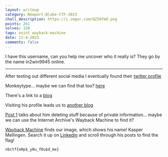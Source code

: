 ```yaml
---
layout: writeup
category: Newport-Blake-CTF-2023
chall_description: https://i.imgur.com/QZ50fmO.png
points: 261
solves: 150
tags: osint wayback-machine
date: 12-4-2023
comments: false
---
```


I have this username, can you help me uncover who it really is? They go by the name in2win9945 online.  

---

After testing out different social media I eventually found their [twitter profile](https://twitter.com/in2win9945)  

Monkeytype... maybe we can find that too? [here](https://monkeytype.com/profile/in2win9945)  

There's a link to a [blog](https://in2wintyping.blogspot.com/)  

Visiting his profile leads us to [another blog](https://kaspermellingencs.blogspot.com/2023/11/)  

[Post 1](https://kaspermellingencs.blogspot.com/2023/11/job-hunting.html) talks about him deleting stuff because of private information... maybe we can use the Internet Archive's Wayback Machine to find it?  

[Wayback Machine](https://web.archive.org/web/20231130062319/https://kaspermellingencs.blogspot.com/2023/11/job-hunting.html) finds our image, which shows his name! Kasper Mellingen. Search it up on [Linkedin](https://www.linkedin.com/search/results/all/?keywords=kasper%20mellingen&origin=GLOBAL_SEARCH_HEADER&sid=Sa6) and scroll through his posts to find the flag!  

    nbctf{o0p$_y0u_f0u$d_me}